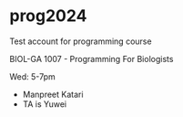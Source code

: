 # prog2024

Test account for programming course

BIOL-GA 1007 - Programming For Biologists

Wed: 5-7pm

- Manpreet Katari
- TA is Yuwei
